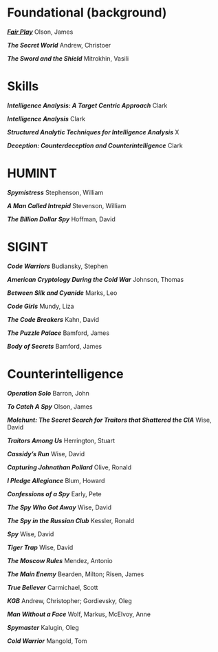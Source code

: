 # Foundational (background)

***[Fair Play](https://www.amazon.com/gp/product/1597971537/ref=as_li_tl?ie=UTF8&tag=hafofthespe-20&camp=1789&creative=9325&linkCode=as2&creativeASIN=1597971537&linkId=29596fcddc7ca7bc8988ee8d39f8c110)***
Olson, James

***The Secret World***
Andrew, Christoer

***The Sword and the Shield***
Mitrokhin, Vasili

# Skills

***Intelligence Analysis: A Target Centric Approach***
Clark

***Intelligence Analysis***
Clark

***Structured Analytic Techniques for Intelligence Analysis***
X

***Deception: Counterdeception and Counterintelligence***
Clark

# HUMINT

***Spymistress***
Stephenson, William

***A Man Called Intrepid***
Stevenson, William

***The Billion Dollar Spy***
Hoffman, David

# SIGINT

***Code Warriors***
Budiansky, Stephen

***American Cryptology During the Cold War***
Johnson, Thomas

***Between Silk and Cyanide***
Marks, Leo

***Code Girls***
Mundy, Liza

***The Code Breakers***
Kahn, David

***The Puzzle Palace***
Bamford, James

***Body of Secrets***
Bamford, James


# Counterintelligence

***Operation Solo***
Barron, John

***To Catch A Spy***
Olson, James

***Molehunt: The Secret Search for Traitors that Shattered the CIA***
Wise, David

***Traitors Among Us***
Herrington, Stuart

***Cassidy’s Run***
Wise, David

***Capturing Johnathan Pollard***
Olive, Ronald

***I Pledge Allegiance***
Blum, Howard

***Confessions of a Spy***
Early, Pete

***The Spy Who Got Away***
Wise, David

***The Spy in the Russian Club***
Kessler, Ronald

***Spy***
Wise, David

***Tiger Trap***
Wise, David

***The Moscow Rules***
Mendez, Antonio

***The Main Enemy***
Bearden, Milton; Risen, James

***True Believer***
Carmichael, Scott

***KGB***
Andrew, Christopher; Gordievsky, Oleg

***Man Without a Face***
Wolf, Markus, McElvoy, Anne

***Spymaster***
Kalugin, Oleg

***Cold Warrior***
Mangold, Tom
